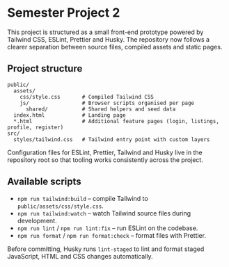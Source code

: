 # Semester Project 2

This project is structured as a small front-end prototype powered by Tailwind CSS, ESLint, Prettier and Husky. The repository now follows a clearer separation between source files, compiled assets and static pages.

## Project structure

```
public/
  assets/
    css/style.css       # Compiled Tailwind CSS
    js/                 # Browser scripts organised per page
      shared/           # Shared helpers and seed data
  index.html            # Landing page
  *.html                # Additional feature pages (login, listings, profile, register)
src/
  styles/tailwind.css   # Tailwind entry point with custom layers
```

Configuration files for ESLint, Prettier, Tailwind and Husky live in the repository root so that tooling works consistently across the project.

## Available scripts

- `npm run tailwind:build` – compile Tailwind to `public/assets/css/style.css`.
- `npm run tailwind:watch` – watch Tailwind source files during development.
- `npm run lint` / `npm run lint:fix` – run ESLint on the codebase.
- `npm run format` / `npm run format:check` – format files with Prettier.

Before committing, Husky runs `lint-staged` to lint and format staged JavaScript, HTML and CSS changes automatically.
